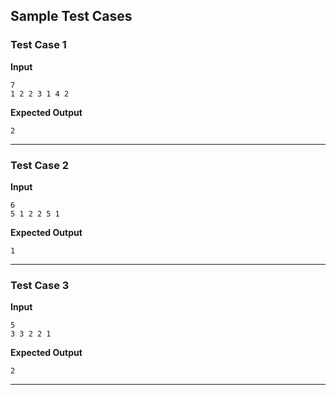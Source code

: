 ## Sample Test Cases

### Test Case 1
**Input**
```
7
1 2 2 3 1 4 2
```
**Expected Output**
```
2
```

---

### Test Case 2
**Input**
```
6
5 1 2 2 5 1
```
**Expected Output**
```
1
```

---

### Test Case 3
**Input**
```
5
3 3 2 2 1
```
**Expected Output**
```
2
```

---